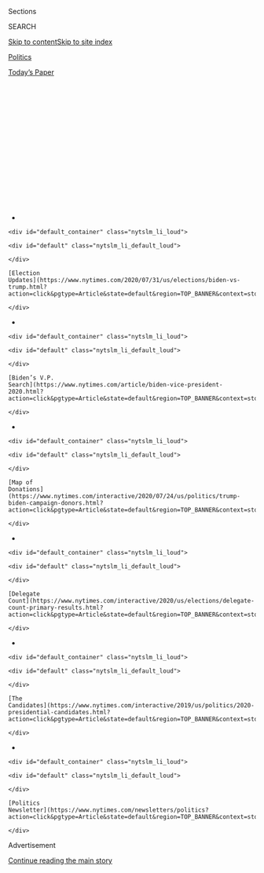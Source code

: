 <div id="app">

<div id="standalone-header">

<div class="interactive-masthead NYTAppHideMasthead css-qz70u6 e1suatyy0">

<div class="section css-ui9rw0 e1suatyy2">

<div class="css-eph4ug er09x8g0">

<div class="css-6n7j50">

</div>

<span class="css-1dv1kvn">Sections</span>

<div class="css-10488qs">

<span class="css-1dv1kvn">SEARCH</span>

</div>

[Skip to content](#site-content)[Skip to site
index](#site-index)

</div>

<div id="masthead-section-label" class="css-1wr3we4 eaxe0e00">

[Politics](https://www.nytimes.com/section/politics)

</div>

<div class="css-10698na e1huz5gh0">

</div>

</div>

<div id="masthead-bar-one" class="section hasLinks css-15hmgas e1csuq9d3">

<div class="css-uqyvli e1csuq9d0">

</div>

<div class="css-1uqjmks e1csuq9d1">

</div>

<div class="css-9e9ivx">

[](https://myaccount.nytimes.com/auth/login?response_type=cookie&client_id=vi)

</div>

<div class="css-1bvtpon e1csuq9d2">

[Today’s
Paper](https://www.nytimes.com/section/todayspaper)

</div>

</div>

</div>

<div class="css-1aor85t" style="opacity:0.000000001;z-index:-1;visibility:hidden">

<div class="css-1hqnpie">

<div class="css-epjblv">

<span class="css-17xtcya">[Politics](/section/politics)</span><span class="css-x15j1o">|</span><span class="css-fwqvlz">How
Bloomberg Outspent His Rivals, and Sanders Outraised Them
All</span>

</div>

<div class="css-k008qs">

<div class="css-1iwv8en">

<span class="css-18z7m18"></span>

<div>

</div>

</div>

<span class="css-1n6z4y">https://nyti.ms/2V5BQbH</span>

<div class="css-1705lsu">

<div class="css-4xjgmj">

<div class="css-4skfbu" data-role="toolbar" data-aria-label="Social Media Share buttons, Save button, and Comments Panel with current comment count" data-testid="share-tools">

  - 
  - 
  - 
  - 
    
    <div class="css-6n7j50">
    
    </div>

  - 
  - 

</div>

</div>

</div>

</div>

</div>

</div>

<div id="NYT_TOP_BANNER_REGION" class="css-mij9hh">

<div>

<div id="styln-elections-notifications-menu" class="section interactive-content interactive-size-medium css-1xxkt5x">

<div class="css-17ih8de interactive-body">

<div class="nytslm_innerContainer" data-aria-live="polite">

<div class="nytslm_title">

</div>

  - 
    
    <div id="default_container" class="nytslm_li_loud">
    
    <div id="default" class="nytslm_li_default_loud">
    
    </div>
    
    [Election
    Updates](https://www.nytimes.com/2020/07/31/us/elections/biden-vs-trump.html?action=click&pgtype=Article&state=default&region=TOP_BANNER&context=storylines_menu)
    
    </div>

  - 
    
    <div id="default_container" class="nytslm_li_loud">
    
    <div id="default" class="nytslm_li_default_loud">
    
    </div>
    
    [Biden’s V.P.
    Search](https://www.nytimes.com/article/biden-vice-president-2020.html?action=click&pgtype=Article&state=default&region=TOP_BANNER&context=storylines_menu)
    
    </div>

  - 
    
    <div id="default_container" class="nytslm_li_loud">
    
    <div id="default" class="nytslm_li_default_loud">
    
    </div>
    
    [Map of
    Donations](https://www.nytimes.com/interactive/2020/07/24/us/politics/trump-biden-campaign-donors.html?action=click&pgtype=Article&state=default&region=TOP_BANNER&context=storylines_menu)
    
    </div>

  - 
    
    <div id="default_container" class="nytslm_li_loud">
    
    <div id="default" class="nytslm_li_default_loud">
    
    </div>
    
    [Delegate
    Count](https://www.nytimes.com/interactive/2020/us/elections/delegate-count-primary-results.html?action=click&pgtype=Article&state=default&region=TOP_BANNER&context=storylines_menu)
    
    </div>

  - 
    
    <div id="default_container" class="nytslm_li_loud">
    
    <div id="default" class="nytslm_li_default_loud">
    
    </div>
    
    [The
    Candidates](https://www.nytimes.com/interactive/2019/us/politics/2020-presidential-candidates.html?action=click&pgtype=Article&state=default&region=TOP_BANNER&context=storylines_menu)
    
    </div>

  - 
    
    <div id="default_container" class="nytslm_li_loud">
    
    <div id="default" class="nytslm_li_default_loud">
    
    </div>
    
    [Politics
    Newsletter](https://www.nytimes.com/newsletters/politics?action=click&pgtype=Article&state=default&region=TOP_BANNER&context=storylines_menu)
    
    </div>

</div>

</div>

</div>

</div>

</div>

<div id="top-wrapper" class="css-1sy8kpn">

<div id="top-slug" class="css-l9onyx">

Advertisement

</div>

[Continue reading the main
story](#after-top)

<div class="ad top-wrapper" style="text-align:center;height:100%;display:block;min-height:250px">

<div id="top" class="place-ad" data-position="top" data-size-key="top">

</div>

</div>

<div id="after-top">

</div>

</div>

<div class="css-11kjks6" data-role="region" data-aria-label="comments panel" tabindex="-1">

<div class="css-1h21wu5">

<div class="css-akb3vb">

<div>

<div class="css-1yip8nf">

## [Comments](#commentsContainer)

[How Bloomberg Outspent His Rivals, and Sanders Outraised Them
All]()[Skip to Comments]()

<div class="css-c32q7m">

The comments section is closed. To submit a letter to the editor for
publication, write to <letters@nytimes.com>.

</div>

</div>

<div class="css-1bxnhxc">

</div>

<div class="css-1yip8nf">

</div>

</div>

</div>

</div>

</div>

</div>

<div id="site-content" data-role="main">

# How Bloomberg Outspent His Rivals, and Sanders Outraised Them All

<div class="css-1vegfwe interactive-byline-container">

By [<span class="css-1baulvz" itemprop="name">Sarah
Almukhtar</span>](https://www.nytimes.com/by/sarah-almukhtar),
[<span class="css-1baulvz" itemprop="name">Thomas
Kaplan</span>](https://www.nytimes.com/by/thomas-kaplan),
[<span class="css-1baulvz" itemprop="name">K.K. Rebecca
Lai</span>](https://www.nytimes.com/by/kk-rebecca-lai) and
[<span class="css-1baulvz last-byline" itemprop="name">Rachel
Shorey</span>](https://www.nytimes.com/by/rachel-shorey)Feb. 21,
2020

</div>

<div id="interactive-standalone-sharetools" class="css-wkcogx">

<div>

<div class="interactive-sharetools css-9z2bwm" data-role="toolbar" data-aria-label="Social Media Share buttons, Save button, and Comments Panel with current comment count" data-testid="share-tools">

  - 
  - 
  - 
  - 
    
    <div class="css-6n7j50">
    
    </div>

  - *<span class="css-1dtr3u3">41</span>*

</div>

</div>

</div>

<div id="democratic-fundraising-numbers-february" class="section interactive-standard interactive-content interactive-size-scoop css-uc81c" data-id="100000006988489">

<div class="css-17ih8de interactive-body">

<div class="g-story g-freebird g-max-limit" data-preview-slug="2019-03-10-vi-freebird" data-prd-dropzone-below-masthead="100000006700124">

<div class="g-asset g-graphic g-center-hed" style="max-width: 1050px">

### These six candidates have spent the most money in the race so far.

<div class="g-trend-lines g-acc">

</div>

<div class="g-source">

<span class="g-credit">Note: Numbers are cumulative. Candidates are
ordered by the total amount spent through January. Mr. Biden entered the
race in the second quarter of 2019, Mr. Steyer in the third quarter and
Mr. Bloomberg in the fourth quarter.</span>

</div>

</div>

By the end of January, Michael R. Bloomberg had spent $409 million on
his presidential campaign, more than what four other leading candidates
— Bernie Sanders, Joseph R. Biden Jr., Elizabeth Warren and Pete
Buttigieg — had spent combined since they started running.

Mr. Bloomberg joined the race only in November, while those candidates
have been running since last winter or spring. Three-quarters of his
spending through January was on television and digital advertising.

*\[See who led the money race in the*
[first](https://www.nytimes.com/interactive/2019/us/politics/campaign-finance-2020-fundraising.html)*,*
[second](https://www.nytimes.com/interactive/2019/07/16/us/politics/democratic-fundraising-2020.html)*,*
[third](https://www.nytimes.com/interactive/2019/10/16/us/elections/democratic-q3-fundraising.html)
*and*
[fourth](https://www.nytimes.com/interactive/2020/02/01/us/elections/democratic-q4-fundraising.html)
*quarters of 2019.\]*

## Once again, Mr. Sanders raised the most.

Mr. Sanders, whose campaign is being [fueled by
contributions](https://www.nytimes.com/interactive/2020/02/01/us/politics/democratic-presidential-campaign-donors.html?action=click&module=Top%20Stories&pgtype=Homepage)
from a huge roster of online donors, had the biggest haul in January,
according to fund-raising reports filed on Thursday. Mr. Sanders also
raised the most in three of the four quarters in 2019. (Mr. Bloomberg, a
billionaire, is running a self-funded campaign and is not accepting
contributions from donors.)

<div class="g-asset g-graphic" style="max-width: 600px">

### Amount Raised From Individual Contributions (in millions)

<div class="g-breakout-table g-candidate-table g-fields-2 g-bars-1">

</div>

</div>

</div>

</div>

</div>

</div>

</div>

<div class="g-header-wrapper">

January

</div>

<div class="g-header-wrapper">

Cycle total

</div>

<div class="g-flex">

<span class="g-candidate-rank">1</span> <span class="g-headshot">
</span>

<div class="g-sprite-img-cont">

<div class="g-sprite-img" style="background-position: 55.55555555555556% 0%">

</div>

</div>

<span class="g-name">Bernie Sanders<span class="g-description">Senator
from Vermont</span></span>

</div>

<span class="g-dollar-sign">$</span>25.1

<div class="g-value-bar">

<div class="g-bar" style="width: 100%">

</div>

</div>

<span class="g-dollar-sign">$</span>121.0

<div class="g-flex">

<span class="g-candidate-rank">2</span> <span class="g-headshot">
</span>

<div class="g-sprite-img-cont">

<div class="g-sprite-img" style="background-position: 88.88888888888889% 0%">

</div>

</div>

<span class="g-name">Elizabeth Warren<span class="g-description">Senator
from Massachusetts</span></span>

</div>

10.4

<div class="g-value-bar">

<div class="g-bar" style="width: 41.516958850044404%">

</div>

</div>

81.5

<div class="g-flex">

<span class="g-candidate-rank">3</span> <span class="g-headshot">
</span>

<div class="g-sprite-img-cont">

<div class="g-sprite-img" style="background-position: 0% 0%">

</div>

</div>

<span class="g-name">Joseph R. Biden
Jr.<span class="g-description">Former vice president</span></span>

</div>

8.9

<div class="g-value-bar">

<div class="g-bar" style="width: 35.432841340166746%">

</div>

</div>

69.7

<div class="g-flex">

<span class="g-candidate-rank">4</span> <span class="g-headshot">
</span>

<div class="g-sprite-img-cont">

<div class="g-sprite-img" style="background-position: 22.22222222222222% 0%">

</div>

</div>

<span class="g-name">Pete Buttigieg<span class="g-description">Former
mayor of South Bend, Ind.</span></span>

</div>

6.2

<div class="g-value-bar">

<div class="g-bar" style="width: 24.571893951239016%">

</div>

</div>

82.4

<div class="g-flex">

<span class="g-candidate-rank">5</span> <span class="g-headshot">
</span>

<div class="g-sprite-img-cont">

<div class="g-sprite-img" style="background-position: 44.44444444444444% 0%">

</div>

</div>

<span class="g-name">Amy Klobuchar<span class="g-description">Senator
from Minnesota</span></span>

</div>

5.5

<div class="g-value-bar">

<div class="g-bar" style="width: 22.01934635927642%">

</div>

</div>

30.8

<div class="g-flex">

<span class="g-candidate-rank">6</span> <span class="g-headshot">
</span>

<div class="g-sprite-img-cont">

<div class="g-sprite-img" style="background-position: 33.33333333333333% 0%">

</div>

</div>

<span class="g-name">Tulsi
Gabbard<span class="g-description">Congresswoman from
Hawaii</span></span>

</div>

1.1

<div class="g-value-bar">

<div class="g-bar" style="width: 4.296493400520973%">

</div>

</div>

11.1

<div class="g-flex">

<span class="g-candidate-rank">7</span> <span class="g-headshot">
</span>

<div class="g-sprite-img-cont">

<div class="g-sprite-img" style="background-position: 66.66666666666666% 0%">

</div>

</div>

<span class="g-name">Tom Steyer<span class="g-description">Former hedge
fund manager</span></span>

</div>

0.6

<div class="g-value-bar">

<div class="g-bar" style="width: 2.5468809607542626%">

</div>

</div>

3.6

<div class="g-flex">

<span class="g-candidate-rank">8</span> <span class="g-headshot">
</span>

<div class="g-sprite-img-cont">

<div class="g-sprite-img" style="background-position: 11.11111111111111% 0%">

</div>

</div>

<span class="g-name">Michael R.
Bloomberg<span class="g-description">Former mayor of New York
City</span></span>

</div>

—

<div class="g-value-bar">

<div class="g-bar" style="width: 0%">

</div>

</div>

—

<div class="g-source">

<span class="g-credit">Note: Cycle totals include all activity in the
2020 election cycle.</span>

</div>

## Ms. Warren was low on cash at the end of January.

Among the candidates relying on donors to fund their campaigns, Mr.
Sanders had the most money on hand entering February, just before the
Iowa caucuses, the first nominating contest of the primary race.

Ms. Warren entered February with only $2.3 million on hand. In January,
her campaign obtained a $3 million line of credit and tapped $400,000 of
it.

The candidates are in the midst of a costly stretch of the calendar,
with the first four contests in February followed by Super Tuesday on
March 3, when 14 states have primaries.

<div class="g-asset g-graphic" style="max-width: 600px">

### Cash on Hand (in millions)

<div class="g-breakout-table g-candidate-table g-fields-1 g-bars-1">

<table>
<colgroup>
<col style="width: 33%" />
<col style="width: 33%" />
<col style="width: 33%" />
</colgroup>
<tbody>
<tr class="odd">
<td><div class="g-flex">
<span class="g-candidate-rank">1</span> <span class="g-headshot"> </span>
<div class="g-sprite-img-cont">
<div class="g-sprite-img" style="background-position: 55.55555555555556% 0%">

</div>
</div>
<span class="g-name">Bernie Sanders<span class="g-description">Senator from Vermont</span></span>
</div></td>
<td><span class="g-dollar-sign">$</span>16.8</td>
<td><div class="g-value-bar">
<div class="g-bar" style="width: 100%">

</div>
</div></td>
</tr>
<tr class="even">
<td><div class="g-flex">
<span class="g-candidate-rank">2</span> <span class="g-headshot"> </span>
<div class="g-sprite-img-cont">
<div class="g-sprite-img" style="background-position: 0% 0%">

</div>
</div>
<span class="g-name">Joseph R. Biden Jr.<span class="g-description">Former vice president</span></span>
</div></td>
<td>7.1</td>
<td><div class="g-value-bar">
<div class="g-bar" style="width: 42.21140600581242%">

</div>
</div></td>
</tr>
<tr class="odd">
<td><div class="g-flex">
<span class="g-candidate-rank">3</span> <span class="g-headshot"> </span>
<div class="g-sprite-img-cont">
<div class="g-sprite-img" style="background-position: 22.22222222222222% 0%">

</div>
</div>
<span class="g-name">Pete Buttigieg<span class="g-description">Former mayor of South Bend, Ind.</span></span>
</div></td>
<td>6.6</td>
<td><div class="g-value-bar">
<div class="g-bar" style="width: 39.38874694817108%">

</div>
</div></td>
</tr>
<tr class="even">
<td><div class="g-flex">
<span class="g-candidate-rank">4</span> <span class="g-headshot"> </span>
<div class="g-sprite-img-cont">
<div class="g-sprite-img" style="background-position: 44.44444444444444% 0%">

</div>
</div>
<span class="g-name">Amy Klobuchar<span class="g-description">Senator from Minnesota</span></span>
</div></td>
<td>2.9</td>
<td><div class="g-value-bar">
<div class="g-bar" style="width: 17.00647178601137%">

</div>
</div></td>
</tr>
<tr class="odd">
<td><div class="g-flex">
<span class="g-candidate-rank">5</span> <span class="g-headshot"> </span>
<div class="g-sprite-img-cont">
<div class="g-sprite-img" style="background-position: 88.88888888888889% 0%">

</div>
</div>
<span class="g-name">Elizabeth Warren<span class="g-description">Senator from Massachusetts</span></span>
</div></td>
<td>2.3</td>
<td><div class="g-value-bar">
<div class="g-bar" style="width: 13.661493896427698%">

</div>
</div></td>
</tr>
<tr class="even">
<td><div class="g-flex">
<span class="g-candidate-rank">6</span> <span class="g-headshot"> </span>
<div class="g-sprite-img-cont">
<div class="g-sprite-img" style="background-position: 33.33333333333333% 0%">

</div>
</div>
<span class="g-name">Tulsi Gabbard<span class="g-description">Congresswoman from Hawaii</span></span>
</div></td>
<td>2.0</td>
<td><div class="g-value-bar">
<div class="g-bar" style="width: 11.939348555554545%">

</div>
</div></td>
</tr>
</tbody>
</table>

</div>

<div class="g-source">

<span class="g-credit">Note: Figures are as of Jan. 31. Candidates who
are largely or entirely self-funding their campaigns are
excluded.</span>

</div>

</div>

## Mr. Buttigieg and Ms. Warren burned through cash at a rapid clip.

Mr. Buttigieg began January with $14.5 million in cash on hand and ended
the month with less than half that amount. Ms. Warren began the month
with $13.7 million and depleted most of her war chest.

Both campaigns gave a more up-to-date glimpse at their fund-raising on
Thursday. Ms. Warren’s campaign said it had already raised more than $17
million in February, while Mr. Buttigieg said his campaign had already
raised $11 million.

<div class="g-asset g-graphic" style="max-width: 600px">

### Burn Rate

<div class="g-breakout-table g-candidate-table g-fields-1 g-bars-1">

<table>
<colgroup>
<col style="width: 33%" />
<col style="width: 33%" />
<col style="width: 33%" />
</colgroup>
<tbody>
<tr class="odd">
<td><div class="g-flex">
<span class="g-candidate-rank">1</span> <span class="g-headshot"> </span>
<div class="g-sprite-img-cont">
<div class="g-sprite-img" style="background-position: 22.22222222222222% 0%">

</div>
</div>
<span class="g-name">Pete Buttigieg<span class="g-description">Former mayor of South Bend, Ind.</span></span>
</div></td>
<td>227.3<span class="g-percent-sign">%</span></td>
<td><div class="g-value-bar">
<div class="g-bar" style="width: 100%">

</div>
</div></td>
</tr>
<tr class="even">
<td><div class="g-flex">
<span class="g-candidate-rank">2</span> <span class="g-headshot"> </span>
<div class="g-sprite-img-cont">
<div class="g-sprite-img" style="background-position: 88.88888888888889% 0%">

</div>
</div>
<span class="g-name">Elizabeth Warren<span class="g-description">Senator from Massachusetts</span></span>
</div></td>
<td>214.6<span class="g-percent-sign">%</span></td>
<td><div class="g-value-bar">
<div class="g-bar" style="width: 94.41267047954244%">

</div>
</div></td>
</tr>
<tr class="odd">
<td><div class="g-flex">
<span class="g-candidate-rank">3</span> <span class="g-headshot"> </span>
<div class="g-sprite-img-cont">
<div class="g-sprite-img" style="background-position: 33.33333333333333% 0%">

</div>
</div>
<span class="g-name">Tulsi Gabbard<span class="g-description">Congresswoman from Hawaii</span></span>
</div></td>
<td>169.5<span class="g-percent-sign">%</span></td>
<td><div class="g-value-bar">
<div class="g-bar" style="width: 74.57105147382313%">

</div>
</div></td>
</tr>
<tr class="even">
<td><div class="g-flex">
<span class="g-candidate-rank">4</span> <span class="g-headshot"> </span>
<div class="g-sprite-img-cont">
<div class="g-sprite-img" style="background-position: 44.44444444444444% 0%">

</div>
</div>
<span class="g-name">Amy Klobuchar<span class="g-description">Senator from Minnesota</span></span>
</div></td>
<td>137.2<span class="g-percent-sign">%</span></td>
<td><div class="g-value-bar">
<div class="g-bar" style="width: 60.36075670919489%">

</div>
</div></td>
</tr>
<tr class="odd">
<td><div class="g-flex">
<span class="g-candidate-rank">5</span> <span class="g-headshot"> </span>
<div class="g-sprite-img-cont">
<div class="g-sprite-img" style="background-position: 0% 0%">

</div>
</div>
<span class="g-name">Joseph R. Biden Jr.<span class="g-description">Former vice president</span></span>
</div></td>
<td>119.2<span class="g-percent-sign">%</span></td>
<td><div class="g-value-bar">
<div class="g-bar" style="width: 52.44170699516057%">

</div>
</div></td>
</tr>
<tr class="even">
<td><div class="g-flex">
<span class="g-candidate-rank">6</span> <span class="g-headshot"> </span>
<div class="g-sprite-img-cont">
<div class="g-sprite-img" style="background-position: 55.55555555555556% 0%">

</div>
</div>
<span class="g-name">Bernie Sanders<span class="g-description">Senator from Vermont</span></span>
</div></td>
<td>104.0<span class="g-percent-sign">%</span></td>
<td><div class="g-value-bar">
<div class="g-bar" style="width: 45.75450945886493%">

</div>
</div></td>
</tr>
</tbody>
</table>

</div>

<div class="g-source">

<span class="g-credit">Note: The burn rate shown is a candidate’s
spending in January relative to individual contributions he or she
received. Contribution refunds are excluded from the spending figures.
The burn rate is greater than 100 percent if a candidate spent more than
he or she raised. Candidates who are largely or entirely self-funding
their campaigns are excluded.</span>

</div>

</div>

## In January, Mr. Bloomberg dropped about $5,000 per minute.

Mr. Bloomberg’s campaign spent an eye-popping $7 million per day in
January — or roughly $300,000 per hour, $5,000 per minute and $82 per
second.

He spent more than $8 for every dollar spent by Mr. Sanders, the biggest
spender among the candidates relying on donors rather than their own
personal wealth.

<div class="g-asset g-graphic" style="max-width: 600px">

### Amount Spent (in millions)

<div class="g-breakout-table g-candidate-table g-fields-2 g-bars-1">

</div>

</div>

<div class="g-header-wrapper">

January

</div>

<div class="g-header-wrapper">

Cycle total

</div>

<div class="g-flex">

<span class="g-candidate-rank">1</span> <span class="g-headshot">
</span>

<div class="g-sprite-img-cont">

<div class="g-sprite-img" style="background-position: 11.11111111111111% 0%">

</div>

</div>

<span class="g-name">Michael R.
Bloomberg<span class="g-description">Former mayor of New York
City</span></span>

</div>

<span class="g-dollar-sign">$</span>220.6

<div class="g-value-bar">

<div class="g-bar" style="width: 100%">

</div>

</div>

<span class="g-dollar-sign">$</span>409.0

<div class="g-flex">

<span class="g-candidate-rank">2</span> <span class="g-headshot">
</span>

<div class="g-sprite-img-cont">

<div class="g-sprite-img" style="background-position: 66.66666666666666% 0%">

</div>

</div>

<span class="g-name">Tom Steyer<span class="g-description">Former hedge
fund manager</span></span>

</div>

52.9

<div class="g-value-bar">

<div class="g-bar" style="width: 23.957319360772544%">

</div>

</div>

253.8

<div class="g-flex">

<span class="g-candidate-rank">3</span> <span class="g-headshot">
</span>

<div class="g-sprite-img-cont">

<div class="g-sprite-img" style="background-position: 55.55555555555556% 0%">

</div>

</div>

<span class="g-name">Bernie Sanders<span class="g-description">Senator
from Vermont</span></span>

</div>

26.5

<div class="g-value-bar">

<div class="g-bar" style="width: 12.027217592916879%">

</div>

</div>

117.3

<div class="g-flex">

<span class="g-candidate-rank">4</span> <span class="g-headshot">
</span>

<div class="g-sprite-img-cont">

<div class="g-sprite-img" style="background-position: 88.88888888888889% 0%">

</div>

</div>

<span class="g-name">Elizabeth Warren<span class="g-description">Senator
from Massachusetts</span></span>

</div>

22.4

<div class="g-value-bar">

<div class="g-bar" style="width: 10.174014305454058%">

</div>

</div>

90.7

<div class="g-flex">

<span class="g-candidate-rank">5</span> <span class="g-headshot">
</span>

<div class="g-sprite-img-cont">

<div class="g-sprite-img" style="background-position: 22.22222222222222% 0%">

</div>

</div>

<span class="g-name">Pete Buttigieg<span class="g-description">Former
mayor of South Bend, Ind.</span></span>

</div>

14.1

<div class="g-value-bar">

<div class="g-bar" style="width: 6.394310817975701%">

</div>

</div>

76.4

<div class="g-flex">

<span class="g-candidate-rank">6</span> <span class="g-headshot">
</span>

<div class="g-sprite-img-cont">

<div class="g-sprite-img" style="background-position: 0% 0%">

</div>

</div>

<span class="g-name">Joseph R. Biden
Jr.<span class="g-description">Former vice president</span></span>

</div>

10.7

<div class="g-value-bar">

<div class="g-bar" style="width: 4.871634374036004%">

</div>

</div>

62.8

<div class="g-flex">

<span class="g-candidate-rank">7</span> <span class="g-headshot">
</span>

<div class="g-sprite-img-cont">

<div class="g-sprite-img" style="background-position: 44.44444444444444% 0%">

</div>

</div>

<span class="g-name">Amy Klobuchar<span class="g-description">Senator
from Minnesota</span></span>

</div>

7.6

<div class="g-value-bar">

<div class="g-bar" style="width: 3.4622872218898095%">

</div>

</div>

31.6

<div class="g-flex">

<span class="g-candidate-rank">8</span> <span class="g-headshot">
</span>

<div class="g-sprite-img-cont">

<div class="g-sprite-img" style="background-position: 33.33333333333333% 0%">

</div>

</div>

<span class="g-name">Tulsi
Gabbard<span class="g-description">Congresswoman from
Hawaii</span></span>

</div>

1.8

<div class="g-value-bar">

<div class="g-bar" style="width: 0.8313818089086822%">

</div>

</div>

11.2

<div class="g-source">

<span class="g-credit">Note: Totals include all activity in the 2020
election
cycle.</span>

</div>

<div id="interactive-footer-container" class="css-ovgi28 interactive-footer-container">

Source: Federal Election
Commission

<div id="interactive-addendum-list" class="css-1yiqkdd interactive-addendum-list">

</div>

</div>

<div id="standalone-footer">

<div>

<div>

<div id="interactive-footer-wrapper">

<div class="css-i29ckm">

<div class="css-1oeie6n">

Read 41
Comments

</div>

<div class="interactive-sharetools css-9z2bwm" data-role="toolbar" data-aria-label="Social Media Share buttons, Save button, and Comments Panel with current comment count" data-testid="share-tools">

  - 
  - 
  - 
  - 
    
    <div class="css-6n7j50">
    
    </div>

</div>

</div>

<div>

<div id="NYT_BELOW_MAIN_CONTENT_REGION">

<div>

<div id="STLYN_guide_v1_STYLN_guide_a" class="section css-l08pwh interactive-content interactive-size-medium">

<div class="css-17ih8de interactive-body">

<div class="g-story g-freebird g-max-limit" data-preview-slug="styln-scroll-guide">

</div>

<div id="g-electionguide-id" class="g-electionguide">

<div class="g-electionguide-container">

<div class="g-electionguide-wrapper">

<div class="g-electionguide-logo">

</div>

# Our 2020 Election Guide

Updated July 31, 2020

  - 
    
    -----
    
    ## The Latest
    
      - President Trump’s assault on the Postal Service is intersecting
        with his attacks on mail-in voting. [Voting rights groups say it
        is a recipe for
        disaster.](https://www.nytimes.com/2020/07/31/us/politics/trump-usps-mail-delays.html?action=click&pgtype=Article&state=default&region=BELOW_MAIN_CONTENT&context=storylines_guide)

  - 
    
    -----
    
    ## Biden’s V.P. Search
    
      - [Here are 13
        women](https://www.nytimes.com/article/biden-vice-president-2020.html?action=click&pgtype=Article&state=default&region=BELOW_MAIN_CONTENT&context=storylines_guide)
        who have been under consideration to be Joe Biden’s running
        mate, and why each might be chosen — and might not be.

  - 
    
    -----
    
    ## Keep Up With Our Coverage
    
      - Get an
        [email](https://www.nytimes.com/newsletters/politics?action=click&pgtype=Article&state=default&region=BELOW_MAIN_CONTENT&context=storylines_guide)
        recapping the day’s news
    
    <!-- end list -->
    
      - Download our mobile app on
        [iOS](https://apps.apple.com/us/app/nytimes/id284862083?ls=1&mat_click_id=5c79ae7455014fd1bd66b5610c05b8f2-20191112-16948&referrer=mat_click_id%3D5c79ae7455014fd1bd66b5610c05b8f2-20191112-16948%26link_click_id%3D722930677036718082)
        and
        [Android](http://a.localytics.com/android?id=com.nytimes.android&referrer=utm_source%3Dother_nyt_mobile_web%26utm_medium%3DWeb%2520page%26utm_term%3DGeneral%2520Mobile%2520Page%26utm_campaign%3DNYT%2520Mobile%2520General%2520Page)
        and turn on Breaking News and Politics alerts

</div>

</div>

</div>

</div>

</div>

</div>

</div>

</div>

<div id="bottom-wrapper" class="css-1ede5it">

<div id="bottom-slug" class="css-l9onyx">

Advertisement

</div>

[Continue reading the main
story](#after-bottom)

<div id="bottom" class="ad bottom-wrapper" style="text-align:center;height:100%;display:block;min-height:90px">

</div>

<div id="after-bottom">

</div>

</div>

## Site Index

<div>

</div>

## Site Information Navigation

  - [© <span>2020</span> <span>The New York Times
    Company</span>](https://help.nytimes.com/hc/en-us/articles/115014792127-Copyright-notice)

<!-- end list -->

  - [NYTCo](https://www.nytco.com/)
  - [Contact
    Us](https://help.nytimes.com/hc/en-us/articles/115015385887-Contact-Us)
  - [Work with us](https://www.nytco.com/careers/)
  - [Advertise](https://nytmediakit.com/)
  - [T Brand Studio](http://www.tbrandstudio.com/)
  - [Your Ad
    Choices](https://www.nytimes.com/privacy/cookie-policy#how-do-i-manage-trackers)
  - [Privacy](https://www.nytimes.com/privacy)
  - [Terms of
    Service](https://help.nytimes.com/hc/en-us/articles/115014893428-Terms-of-service)
  - [Terms of
    Sale](https://help.nytimes.com/hc/en-us/articles/115014893968-Terms-of-sale)
  - [Site
    Map](https://spiderbites.nytimes.com)
  - [Help](https://help.nytimes.com/hc/en-us)
  - [Subscriptions](https://www.nytimes.com/subscription?campaignId=37WXW)

</div>

</div>

</div>

</div>
